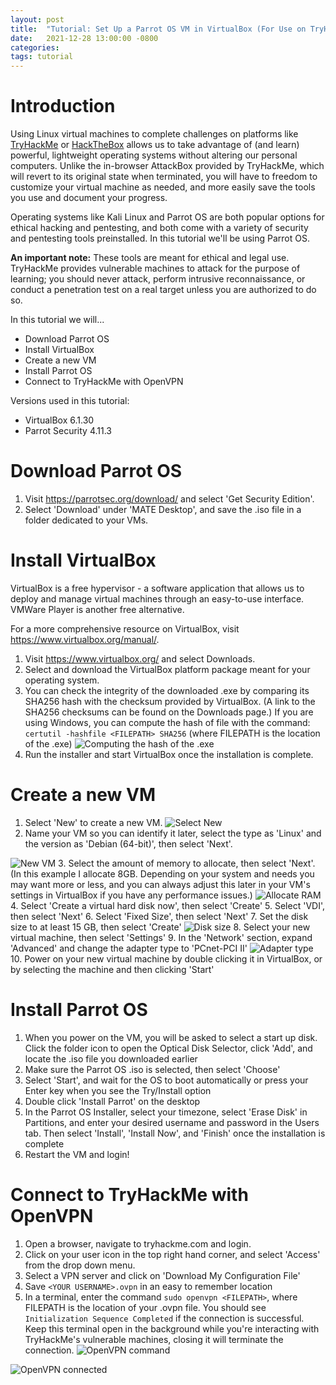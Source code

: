 ```yaml
---
layout: post
title:  "Tutorial: Set Up a Parrot OS VM in VirtualBox (For Use on TryHackMe Challenges)"
date:   2021-12-28 13:00:00 -0800
categories:
tags: tutorial
---
```


# Introduction

Using Linux virtual machines to complete challenges on platforms like [TryHackMe](https://tryhackme.com/) or [HackTheBox](https://www.hackthebox.com/) allows us to take advantage of (and learn) powerful, lightweight operating systems without altering our personal computers. Unlike the in-browser AttackBox provided by TryHackMe, which will revert to its original state when terminated, you will have to freedom to customize your virtual machine as needed, and more easily save the tools you use and document your progress.

Operating systems like Kali Linux and Parrot OS are both popular options for ethical hacking and pentesting, and both come with a variety of security and pentesting tools preinstalled. In this tutorial we'll be using Parrot OS.

**An important note:** These tools are meant for ethical and legal use. TryHackMe provides vulnerable machines to attack for the purpose of learning; you should never attack, perform intrusive reconnaissance, or conduct a penetration test on a real target unless you are authorized to do so.

In this tutorial we will...
- Download Parrot OS
- Install VirtualBox
- Create a new VM
- Install Parrot OS
- Connect to TryHackMe with OpenVPN

Versions used in this tutorial:
- VirtualBox 6.1.30
- Parrot Security 4.11.3

# Download Parrot OS

1. Visit https://parrotsec.org/download/ and select 'Get Security Edition'.
2. Select 'Download' under 'MATE Desktop', and save the .iso file in a folder dedicated to your VMs.

# Install VirtualBox

VirtualBox is a free hypervisor - a software application that allows us to deploy and manage virtual machines through an easy-to-use interface. VMWare Player is another free alternative.

For a more comprehensive resource on VirtualBox, visit https://www.virtualbox.org/manual/.

1. Visit https://www.virtualbox.org/ and select Downloads.
2. Select and download the VirtualBox platform package meant for your operating system.
3. You can check the integrity of the downloaded .exe by comparing its SHA256 hash with the checksum provided by VirtualBox. (A link to the SHA256 checksums can be found on the Downloads page.) If you are using Windows, you can compute the hash of file with the command: `certutil -hashfile <FILEPATH> SHA256` (where FILEPATH is the location of the .exe)
![Computing the hash of the .exe](/images/certutil.png)
4. Run the installer and start VirtualBox once the installation is complete.

# Create a new VM

1. Select 'New' to create a new VM.
![Select New](/images/vb1.png)
2. Name your VM so you can identify it later, select the type as 'Linux' and the version as 'Debian (64-bit)', then select 'Next'.

![New VM](/images/vb2.png)
3. Select the amount of memory to allocate, then select 'Next'. (In this example I allocate 8GB. Depending on your system and needs you may want more or less, and you can always adjust this later in your VM's settings in VirtualBox if you have any performance issues.)
![Allocate RAM](/images/vb3.png)
4. Select 'Create a virtual hard disk now', then select 'Create'
5. Select 'VDI', then select 'Next'
6. Select 'Fixed Size', then select 'Next'
7. Set the disk size to at least 15 GB, then select 'Create'
![Disk size](/images/vb4.png)
8. Select your new virtual machine, then select 'Settings'
9. In the 'Network' section, expand 'Advanced' and change the adapter type to 'PCnet-PCI II'
![Adapter type](/images/vb5.png)
10. Power on your new virtual machine by double clicking it in VirtualBox, or by selecting the machine and then clicking 'Start'


# Install Parrot OS

1. When you power on the VM, you will be asked to select a start up disk. Click the folder icon to open the Optical Disk Selector, click 'Add', and locate the .iso file you downloaded earlier
2. Make sure the Parrot OS .iso is selected, then select 'Choose'
3. Select 'Start', and wait for the OS to boot automatically or press your Enter key when you see the Try/Install option
4. Double click 'Install Parrot' on the desktop
5. In the Parrot OS Installer, select your timezone, select 'Erase Disk' in Partitions, and enter your desired username and password in the Users tab. Then select 'Install', 'Install Now', and 'Finish' once the installation is complete
6. Restart the VM and login!


# Connect to TryHackMe with OpenVPN

1. Open a browser, navigate to tryhackme.com and login.
2. Click on your user icon in the top right hand corner, and select 'Access' from the drop down menu.
3. Select a VPN server and click on 'Download My Configuration File'
4. Save `<YOUR USERNAME>.ovpn` in an easy to remember location
5. In a terminal, enter the command `sudo openvpn <FILEPATH>`, where FILEPATH is the location of your .ovpn file. You should see `Initialization Sequence Completed` if the connection is successful. Keep this terminal open in the background while you're interacting with TryHackMe's vulnerable machines, closing it will terminate the connection.
![OpenVPN command](/images/openvpn.PNG)


![OpenVPN connected](/images/openvpn2.PNG)
